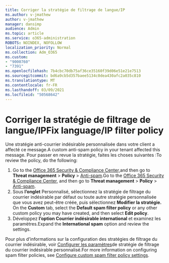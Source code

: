 ```yaml
---
title: Corriger la stratégie de filtrage de langue/IP
ms.author: v-jmathew
author: v-jmathew
manager: dansimp
audience: Admin
ms.topic: article
ms.service: o365-administration
ROBOTS: NOINDEX, NOFOLLOW
localization_priority: Normal
ms.collection: Adm_O365
ms.custom:
- "9000760"
- "7391"
ms.openlocfilehash: 7b4cbc70db75af36ce35160f39d06e51e21e7513
ms.sourcegitcommit: bd6a9cb5d357baee5134c0dea430afc2a035c810
ms.translationtype: MT
ms.contentlocale: fr-FR
ms.lasthandoff: 03/09/2021
ms.locfileid: "50568642"
---
```

# <a name="fix-languageip-filter-policy"></a><span data-ttu-id="44225-102">Corriger la stratégie de filtrage de langue/IP</span><span class="sxs-lookup"><span data-stu-id="44225-102">Fix language/IP filter policy</span></span>

<span data-ttu-id="44225-103">Une stratégie anti-courrier indésirable personnalisée dans votre client a affecté ce message.</span><span class="sxs-lookup"><span data-stu-id="44225-103">A custom anti-spam policy in your tenant affected this message.</span></span> <span data-ttu-id="44225-104">Pour passer en revue la stratégie, faites les choses suivantes :</span><span class="sxs-lookup"><span data-stu-id="44225-104">To review the policy, do the following:</span></span>

1. <span data-ttu-id="44225-105">Go to the [Office 365 Security & Compliance Center,](https://go.microsoft.com/fwlink/p/?linkid=2077143)and then go to **Threat management**  >  **Policy**  >  [Anti-spam](https://go.microsoft.com/fwlink/?linkid=2101518).</span><span class="sxs-lookup"><span data-stu-id="44225-105">Go to the [Office 365 Security & Compliance Center](https://go.microsoft.com/fwlink/p/?linkid=2077143), and then go to **Threat management** > **Policy** > [Anti-spam](https://go.microsoft.com/fwlink/?linkid=2101518).</span></span>
2. <span data-ttu-id="44225-106">Sous **l’onglet** Personnalisé, sélectionnez la stratégie de filtrage du courrier indésirable par défaut ou toute autre stratégie personnalisée que vous avez peut-être créée, puis sélectionnez **Modifier la stratégie.** </span><span class="sxs-lookup"><span data-stu-id="44225-106">On the **Custom** tab, select the **Default spam filter policy** or any other custom policy you may have created, and then select **Edit policy**.</span></span>
3. <span data-ttu-id="44225-107">Développez **l’option Courrier indésirable international** et examinez les paramètres.</span><span class="sxs-lookup"><span data-stu-id="44225-107">Expand the **International spam** option and review the settings.</span></span>

<span data-ttu-id="44225-108">Pour plus d’informations sur la configuration des stratégies de filtrage du courrier indésirable, voir [Configurer les paramètres](https://go.microsoft.com/fwlink/?linkid=2101054)de stratégie de filtrage du courrier indésirable personnalisé.</span><span class="sxs-lookup"><span data-stu-id="44225-108">For more information on configuring spam filter policies, see [Configure custom spam filter policy settings](https://go.microsoft.com/fwlink/?linkid=2101054).</span></span>
